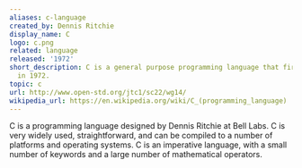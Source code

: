 ```yaml
---
aliases: c-language
created_by: Dennis Ritchie
display_name: C
logo: c.png
related: language
released: '1972'
short_description: C is a general purpose programming language that first appeared
  in 1972.
topic: c
url: http://www.open-std.org/jtc1/sc22/wg14/
wikipedia_url: https://en.wikipedia.org/wiki/C_(programming_language)
---
```

C is a programming language designed by Dennis Ritchie at Bell Labs. C is very widely used, straightforward, and can be compiled to a number of platforms and operating systems. C is an imperative language, with a small number of keywords and a large number of mathematical operators.
